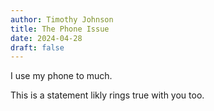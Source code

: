 ```yaml
---
author: Timothy Johnson
title: The Phone Issue
date: 2024-04-28
draft: false
---
```



I use my phone to much. 

This is a statement likly rings true with you too. 
